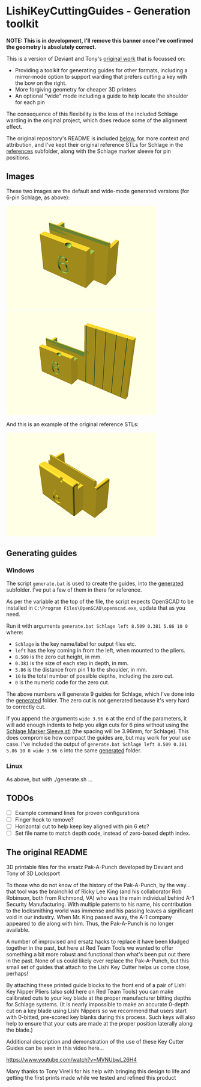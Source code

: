 # LishiKeyCuttingGuides - Generation toolkit

**NOTE: This is in development, I'll remove this banner once I've confirmed the geometry is absolutely correct.**

This is a version of Deviant and Tony's [original
work](https://github.com/deviantollam/LishiKeyCuttingGuides) that is focussed
on:

 - Providing a toolkit for generating guides for other formats, including a
   mirror-mode option to support warding that prefers cutting a key with the
   bow on the right.
 - More forgiving geometry for cheaper 3D printers
 - An optional "wide" mode including a guide to help locate the shoulder for
   each pin

The consequence of this flexibility is the loss of the included Schlage
warding in the original project, which does reduce some of the alignment
effect.

The original repository's README is included [below](#the-original-readme),
for more context and attribution, and I've kept their original reference STLs
for Schlage in the [references](references/) subfolder, along with the Schlage
marker sleeve for pin positions.

## Images

These two images are the default and wide-mode generated versions (for 6-pin
Schlage, as above):

![](img/generated.png) ![](img/generated-wide.png)

And this is an example of the original reference STLs:

![](img/reference.png)

## Generating guides

### Windows

The script `generate.bat` is used to create the guides, into the
[generated](generated/) subfolder. I've put a few of them in there for
reference.

As per the variable at the top of the file, the script expects OpenSCAD to be
installed in `C:\Program Files\OpenSCAD\openscad.exe`, update that as you
need.

Run it with arguments `generate.bat Schlage left 8.509 0.381 5.86 10 0` where:

 - `Schlage` is the key name/label for output files etc.
 - `left` has the key coming in from the left, when mounted to the pliers.
 - `8.509` is the zero cut height, in mm.
 - `0.381` is the size of each step in depth, in mm.
 - `5.86` is the distance from pin 1 to the shoulder, in mm.
 - `10` is the total number of possible depths, including the zero cut.
 - `0` is the numeric code for the zero cut.

The above numbers will generate 9 guides for Schlage, which I've done into the
[generated](generated/) folder. The zero cut is not generated because it's
very hard to correctly cut.

If you append the arguments `wide 3.96 6` at the end of the parameters, it
will add enough indents to help you align cuts for 6 pins without using the
[Schlage Marker Sleeve.stl](references/Schlage%20Key%20Marker%20Sleeve.stl)
(the spacing will be 3.96mm, for Schlage). This does compromise how compact
the guides are, but may work for your use case. I've included the output of
`generate.bat Schlage left 8.509 0.381 5.86 10 0 wide 3.96 6` into the same
[generated](generated/) folder.

### Linux

As above, but with ./generate.sh ...

## TODOs

 - [ ] Example command lines for proven configurations
 - [ ] Finger hook to remove?
 - [ ] Horizontal cut to help keep key aligned with pin 6 etc?
 - [ ] Set file name to match depth code, instead of zero-based depth index.

## The original README

3D printable files for the ersatz Pak-A-Punch developed by Deviant and Tony of 3D Locksport

To those who do not know of the history of the Pak-A-Punch, by the way... that tool was the brainchild of Ricky Lee King (and his collaborator Rob Robinson, both from Richmond, VA) who was the main individual behind A-1 Security Manufacturing.  With multiple patents to his name, his contribution to the locksmithing world was immense and his passing leaves a significant void in our industry.  When Mr. King passed away, the A-1 company appeared to die along with him.  Thus, the Pak-A-Punch is no longer available.

A number of improvised and ersatz hacks to replace it have been kludged together in the past, but here at Red Team Tools we wanted to offer something a bit more robust and functional than what's been put out there in the past.  None of us could likely ever replace the Pak-A-Punch, but this small set of guides that attach to the Lishi Key Cutter helps us come close, perhaps!

By attaching these printed guide blocks to the front end of a pair of Lishi Key Nipper Pliers (also sold here on Red Team Tools) you can make calibrated cuts to your key blade at the proper manufacturer bitting depths for Schlage systems.  (It is nearly impossible to make an accurate 0-depth cut on a key blade using Lishi Nippers so we recommend that users start with 0-bitted, pre-scored key blanks during this process.  Such keys will also help to ensure that your cuts are made at the proper position laterally along the blade.)

Additional description and demonstration of the use of these Key Cutter Guides can be seen in this video here...

 https://www.youtube.com/watch?v=MVNUbwL26H4

Many thanks to Tony Virelli for his help with bringing this design to life and getting the first prints made while we tested and refined this product
